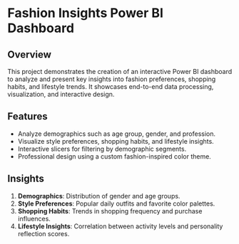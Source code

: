 # Fashion Insights Power BI Dashboard

## Overview
This project demonstrates the creation of an interactive Power BI dashboard to analyze and present key insights into fashion preferences, shopping habits, and lifestyle trends. It showcases end-to-end data processing, visualization, and interactive design.

## Features
- Analyze demographics such as age group, gender, and profession.
- Visualize style preferences, shopping habits, and lifestyle insights.
- Interactive slicers for filtering by demographic segments.
- Professional design using a custom fashion-inspired color theme.

## Insights
1. **Demographics**: Distribution of gender and age groups.
2. **Style Preferences**: Popular daily outfits and favorite color palettes.
3. **Shopping Habits**: Trends in shopping frequency and purchase influences.
4. **Lifestyle Insights**: Correlation between activity levels and personality reflection scores.
